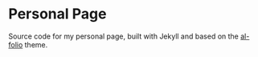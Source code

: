 # Personal Page

Source code for my personal page, built with Jekyll and based on the [al-folio](https://github.com/alshedivat/al-folio) theme.